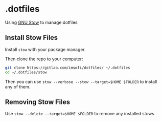 # .dotfiles

Using [GNU Stow](https://www.gnu.org/software/stow/) to manage dotfiles

## Install Stow Files
Install `stow` with your package manager.

Then clone the repo to your computer:
```bash
git clone https://gitlab.com/imsofi/dotfiles/ ~/.dotfiles
cd ~/.dotfiles/stow
```

Then you can use `stow --verbose --stow --target=$HOME $FOLDER` to install any of them.

## Removing Stow Files

Use `stow --delete --target=$HOME $FOLDER` to remove any installed stows.
